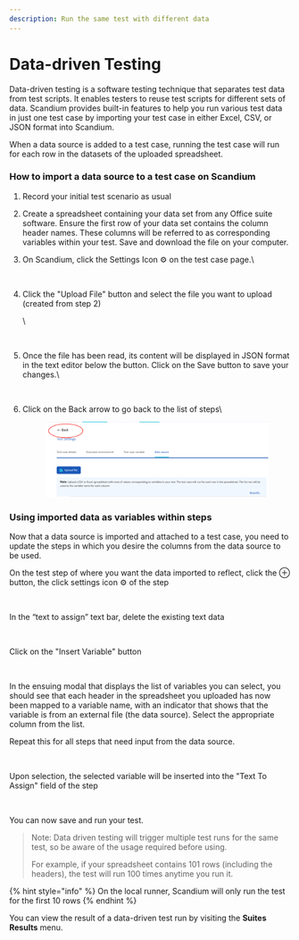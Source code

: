 ```yaml
---
description: Run the same test with different data
---
```


# Data-driven Testing

Data-driven testing is a software testing technique that separates test data from test scripts. It enables testers to reuse test scripts for different sets of data. Scandium provides built-in features to help you run various test data in just one test case by importing your test case in either Excel, CSV, or JSON format into Scandium.&#x20;

When a data source is added to a test case, running the test case will run for each row in the datasets of the uploaded spreadsheet.

### How to import a data source to a test case on Scandium

1. Record your initial test scenario as usual
2. Create a spreadsheet containing your data set from any Office suite software. Ensure the first row of your data set contains the column header names. These columns will be referred to as corresponding variables within your test. Save and download the file on your computer.
3.  On Scandium, click the Settings Icon ⚙️ on the test case page.\


    <figure><img src="https://lh7-us.googleusercontent.com/m2Zzy93hyl-n9h9uw9gV5MSRmD0vE3xFVui3soJZBYRjtv8_xmC9fYuYEITl9MdI2hw-55FGkprpYQNRuCP9NREkethb384TnkpbnqC1oL5QsIH8P3LCzLN9UnCOJWIHN614EWsA0J0PQGAamGPdj3s" alt=""><figcaption></figcaption></figure>


4.  Click the "Upload File" button and select the file you want to upload (created from step 2)



    \


    <figure><img src="https://lh7-us.googleusercontent.com/bX0D1COIc6KuGKE2Q6c1vVeacJTVrzbYQ0c_lSkX3og7o1qzndLQFW5jTtpon66pCa7dZ_simSnHoDaQx01JPZ5G_wOtHxZ3OniVCQav8mpd-w_MhZDXcdHUIN3lrKaMEgoiOkTlnSmtZc_yrnjmCOA" alt=""><figcaption></figcaption></figure>


5.  Once the file has been read, its content will be displayed in JSON format in the text editor below the button. Click on the Save button to save your changes.\


    <figure><img src="https://lh7-us.googleusercontent.com/6cMbuI5bwae1MtM2NAUQ1nitM80MhipytS9cEm1AFOaUr1Ny_Lhjc-HeUnTv3sS_OZN4KwnowXnuYcv20yHCtpoDG0yWR1dt79IOMVbZducAnkXTXzoAw-Vt3tLPocdf--fXWTQeX5nNZJDqKrU1_Kg" alt=""><figcaption></figcaption></figure>
6.  Click on the Back arrow to go back to the list of steps\


    <figure><img src=".gitbook/assets/image.png" alt=""><figcaption></figcaption></figure>



### Using imported data as variables within steps

Now that a data source is imported and attached to a test case, you need to update the steps in which you desire the columns from the data source to be used.

On the test step of where you want the data imported to reflect, click the ⊕ button, the click settings icon ⚙️ of the step

<figure><img src="https://lh7-us.googleusercontent.com/XeGtOWhLZKPUieNyT_Ml19wFNhlS_RfxyFCIWdv8MLov6zrRsbGb7QjeG4KrcGIA3Tq6sOChWgq2yXDO_gs2ol__HbwIMCEdjEQkeL94Hy2jVr1GtOQnM1T1oKo0YBAVP-ZHIsp4Eey3i0S-YT4zPqE" alt=""><figcaption></figcaption></figure>

In the “text to assign” text bar, delete the existing text data

<figure><img src="https://lh7-us.googleusercontent.com/vFQjjAtg12q3aNbezxrQC8EoJSnvKlUmpJR7iTEZPk96aalTWoxVynSd9ru84FLidx9I1WI6Wc2CdDuu5NZLheD5i85FMHMcm8QO6uCu2pSCEjHGWo1bbLermY1n7DbKDW1rqeTP8UFdLa10Cf8Z_TA" alt=""><figcaption></figcaption></figure>

Click on the "Insert Variable" button

<figure><img src="https://lh7-us.googleusercontent.com/H2TJUIcixau-ogymm8VykJqBOFpuoZtJIeek_IEyC01XLQ4mEf6b5p9a2SGYhgHPMskWw3Gji4Vp4Rw7pS11J7GL-HopAhn6P3q_5ixoDO8jmsDvIFT-b0YIX9L_pCbFVBW5RVtZUpQuBbt5X3av7Eg" alt=""><figcaption></figcaption></figure>

In the ensuing modal that displays the list of variables you can select, you should see that each header in the spreadsheet you uploaded has now been mapped to a variable name, with an indicator that shows that the variable is from an external file (the data source). Select the appropriate column from the list.

Repeat this for all steps that need input from the data source.

<figure><img src="https://lh7-us.googleusercontent.com/ALXu0xIyIhnW9uKv42kEOTZ823fieU0xdjITMFxRvqjlB4XHhF-TeDFmqCxOniKsiRZtGnQXklN0UF_LXvHpI21XpV9GmLq0E51-BfBNqJ9JbV_VD6vYO56CEDQdJxaNDit2D4b4xPVvXzQmug8IYHg" alt=""><figcaption></figcaption></figure>

Upon selection, the selected variable will be inserted into the "Text To Assign" field of the step

<figure><img src="https://lh7-us.googleusercontent.com/kIApdf-Yonv8zcK1AaTO4NKBWfhmjxRByIh9izv6NvTVeIGuQGFoHxjzunxn6CDsS8KcVk5uf-9ddxaagZAhAPfO4isA0iZm9ccVANBi5w4w2gydWy7CxO1L30v49MlMN-E8WjY-JhbOfoDBbnLTrVM" alt=""><figcaption></figcaption></figure>

You can now save and run your test.

> Note: Data driven testing will trigger multiple test runs for the same test, so be aware of the usage required before using.
>
> For example, if your spreadsheet contains 101 rows (including the headers), the test will run 100 times anytime you run it.

{% hint style="info" %}
On the local runner, Scandium will only run the test for the first 10 rows
{% endhint %}

You can view the result of a data-driven test run by visiting the **Suites Results** menu.
